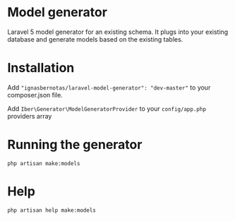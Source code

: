 # Model generator
Laravel 5 model generator for an existing schema. It plugs into your existing database and generate models based on the existing tables.

# Installation
Add ```"ignasbernotas/laravel-model-generator": "dev-master"``` to your composer.json file.

Add ```Iber\Generator\ModelGeneratorProvider``` to your ```config/app.php``` providers array

# Running the generator
```php artisan make:models```

# Help
```php artisan help make:models```
